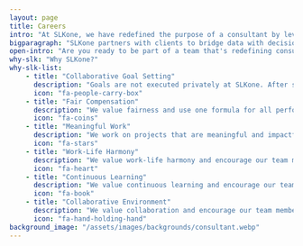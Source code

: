 ```yaml
---
layout: page
title: Careers
intro: "At SLKone, we have redefined the purpose of a consultant by leveraging our expertise for greater client results as well as personal and professional satisfaction. Whereas a typical consultant is measured by the hours billed, a SLKone team member is driven by the desire to deliver successful outcomes for our clients."
bigparagraph: "SLKone partners with clients to bridge data with decision making to generate enterprise value. What makes SLKone different is how we approach the intersection of business generalist and data scientist. Historically, that has been accomplished through the "data translator" model where management consultants work with data science teams to derive insights. We challenge that model and believe there have been enough advancements in open-source research, education, and resources to apply data science principles and models to our projects. In other words, we're consultants who can code and see that as the long-term model for success."
open-intro: "Are you ready to be part of a team that's redefining consulting? Explore our open positions and find out how you can make an impact with SLKone."
why-slk: "Why SLKone?"
why-slk-list:
    - title: "Collaborative Goal Setting"
      description: "Goals are not executed privately at SLKone. After setting individual goals, team members share their goals with each other and commit to helping one another deliver those goals; everyone succeeds together."
      icon: "fa-people-carry-box"
    - title: "Fair Compensation"
      description: "We value fairness and use one formula for all performance rewards. Founders, partners, managers, and consultants all earn within the same operating model."
      icon: "fa-coins"
    - title: "Meaningful Work"
      description: "We work on projects that are meaningful and impactful. We are not a firm that does "consulting" - we are a firm that solves our clients problems."
      icon: "fa-stars"
    - title: "Work-Life Harmony"
      description: "We value work-life harmony and encourage our team members to have a life outside of work. We believe that this allows our team members to be more productive and happy in their personal and professional lives."
      icon: "fa-heart"
    - title: "Continuous Learning"
      description: "We value continuous learning and encourage our team members to learn new skills and knowledge. We believe that this allows our team members to be more effective in their roles and to grow as professionals."
      icon: "fa-book"
    - title: "Collaborative Environment"
      description: "We value collaboration and encourage our team members to work together to deliver the best results for our clients. We believe that this allows our team members to be more effective in their roles and to grow as professionals."
      icon: "fa-hand-holding-hand" 
background_image: "/assets/images/backgrounds/consultant.webp"
---
```


